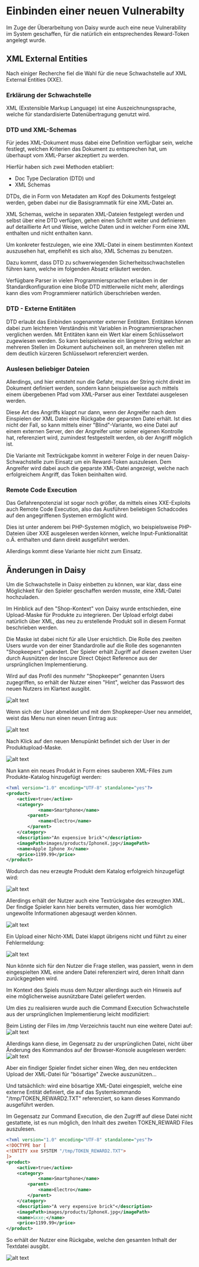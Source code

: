 # Einbinden einer neuen Vulnerabilty

Im Zuge der Überarbeitung von Daisy wurde auch eine neue Vulnerability im System geschaffen, für die natürlich ein entsprechendes Reward-Token angelegt wurde.

## XML External Entities
Nach einiger Recherche fiel die Wahl für die neue Schwachstelle auf XML External Entities (XXE).

### Erklärung der Schwachstelle
XML (Exstensible Markup Language) ist eine Auszeichnungssprache, welche für standardisierte Datenübertragung genutzt wird.

### DTD und XML-Schemas

Für jedes XML-Dokument muss dabei eine Definition verfügbar sein, welche festlegt, welchen Kriterien das Dokument zu entsprechen hat, um überhaupt vom XML-Parser akzeptiert zu werden.

Hierfür haben sich zwei Methoden etabliert:

 - Doc Type Declaration (DTD) und
 - XML Schemas

DTDs, die in Form von Metadaten am Kopf des Dokuments festgelegt werden, geben dabei nur die Basisgrammatik für eine XML-Datei an.

XML Schemas, welche in separaten XML-Dateien festgelegt werden und selbst über eine DTD verfügen, gehen einen Schritt weiter und definieren auf detaillierte Art und Weise, welche Daten und in welcher Form eine XML enthalten und nicht enthalten kann.

Um konkreter festzulegen, wie eine XML-Datei in einem bestimmten Kontext auszusehen hat, empfiehlt es sich also, XML Schemas zu benutzen.

Dazu kommt, dass DTD zu schwerwiegenden Sicherheitsschwachstellen führen kann, welche im folgenden Absatz erläutert werden.

Verfügbare Parser in vielen Programmiersprachen erlauben in der Standardkonfiguration eine bloße DTD mittlerweile nicht mehr, allerdings kann dies vom Programmierer natürlich überschrieben werden.

### DTD - Externe Entitäten

DTD erlaubt das Einbinden sogenannter externer Entitäten. Entitäten können dabei zum leichteren Verständnis mit Variablen in Programmiersprachen verglichen werden. Mit Entitäten kann ein Wert klar einem Schlüsselwort zugewiesen werden. So kann beispielsweise ein längerer String welcher an mehreren Stellen im Dokument aufscheinen soll, an mehreren stellen mit dem deutlich kürzeren Schlüsselwort referenziert werden.

### Auslesen beliebiger Dateien

Allerdings, und hier entsteht nun die Gefahr, muss der String nicht direkt im Dokument definiert werden, sondern kann beispielsweise auch mittels einem übergebenen Pfad vom XML-Parser aus einer Textdatei ausgelesen werden.

Diese Art des Angriffs klappt nur dann, wenn der Angreifer nach dem Einspielen der XML Datei eine Rückgabe der geparsten Datei erhält. Ist dies nicht der Fall, so kann mittels einer "Blind"-Variante, wo eine Datei auf einem externen Server, den der Angreifer unter seiner eigenen Kontrolle hat, referenziert wird, zumindest festgestellt werden, ob der Angriff möglich ist.

Die Variante mit Textrückgabe kommt in weiterer Folge in der neuen Daisy-Schwachstelle zum Einsatz um ein Reward-Token auszulesen. Dem Angreifer wird dabei auch die geparste XML-Datei angezeigt, welche nach erfolgreichem Angriff, das Token beinhalten wird.

### Remote Code Execution

Das Gefahrenpotenzial ist sogar noch größer, da mittels eines XXE-Exploits auch Remote Code Execution, also das Ausführen beliebigen Schadcodes auf den angegriffenen Systemen ermöglicht wird.

Dies ist unter anderem bei PHP-Systemen möglich, wo beispielsweise PHP-Dateien über XXE ausgelesen werden können, welche Input-Funktionalität o.Ä. enthalten und dann direkt ausgeführt werden.

Allerdings kommt diese Variante hier nicht zum Einsatz.

## Änderungen in Daisy

Um die Schwachstelle in Daisy einbetten zu können, war klar, dass eine Möglichkeit für den Spieler geschaffen werden musste, eine XML-Datei hochzuladen.

Im Hinblick auf den "Shop-Kontext" von Daisy wurde entschieden, eine Upload-Maske für Produkte zu integrieren. Der Upload erfolgt dabei natürlich über XML, das neu zu erstellende Produkt soll in diesem Format beschrieben werden.

Die Maske ist dabei nicht für alle User ersichtlich. Die Rolle des zweiten Users wurde von der einer Standardrolle auf die Rolle des sogenannten "Shopkeepers" geändert. Der Spieler erhält Zugriff auf diesen zweiten User durch Ausnützen der Inscure Direct Object Reference aus der ursprünglichen Implementierung.

Wird auf das Profil des nunmehr "Shopkeeper" genannten Users zugegriffen, so erhält der Nutzer einen "Hint", welcher das Passwort des neuen Nutzers im Klartext ausgibt.

![alt text](https://imgur.com/5njw0KX.png "Anzeige des Passworts für den Shop Keeper")

Wenn sich der User abmeldet und mit dem Shopkeeper-User neu anmeldet, weist das Menu nun einen neuen Eintrag aus:

![alt text](https://imgur.com/HDKBFNg.png "Upload Sektion verfügbar")

Nach Klick auf den neuen Menupünkt befindet sich der User in der Produktupload-Maske.

![alt text](https://imgur.com/noklEqS.png "Upload Maske")

Nun kann ein neues Produkt in Form eines sauberen XML-Files zum Produkte-Katalog hinzugefügt werden:
```xml
<?xml version="1.0" encoding="UTF-8" standalone="yes"?>
<product>
    <active>true</active>
    <category>
            <name>Smartphone</name>
        <parent>
            <name>Electro</name>
        </parent>
    </category>
    <description>"An expensive brick"</description>
    <imagePath>images/products/IphoneX.jpg</imagePath>
    <name>Apple Iphone X</name>
    <price>1199.99</price>
</product>
```

Wodurch das neu erzeugte Produkt dem Katalog erfolgreich hinzugefügt wird:

![alt text](https://imgur.com/jFXdQNB.png "Das neu erzeugte Produkt")

Allerdings erhält der Nutzer auch eine Textrückgabe des erzeugten XML. Der findige Spieler kann hier bereits vermuten, dass hier womöglich ungewollte Informationen abgesaugt werden können. 

![alt text](https://imgur.com/yLtehXI.png "Ausgabe für den Nutzer")

Ein Upload einer Nicht-XML Datei klappt übrigens nicht und führt zu einer Fehlermeldung:

![alt text](https://imgur.com/61iBN8C.png "Upload nicht erfolgreich")

Nun könnte sich für den Nutzer die Frage stellen, was passiert, wenn in dem eingespielten XML eine andere Datei referenziert wird, deren Inhalt dann zurückgegeben wird.

Im Kontext des Spiels muss dem Nutzer allerdings auch ein Hinweis auf eine möglicherweise ausnützbare Datei geliefert werden.

Um dies zu realisieren wurde auch die Command Execution Schwachstelle aus der ursprünglichen Implementierung leicht modifiziert:

Beim Listing der Files im /tmp Verzeichnis taucht nun eine weitere Datei auf:
![alt text](https://imgur.com/tJ78LDA.png "Eine neue TOKEN_REWARD Datei wird gelistet")

Allerdings kann diese, im Gegensatz zu der ursprünglichen Datei, nicht über Änderung des Kommandos auf der Browser-Konsole ausgelesen werden:
![alt text](https://imgur.com/jOpwsvI.png "Logo Title Text XXX")

Aber ein findiger Spieler findet sicher einen Weg, den neu entdeckten Upload der XML-Datei für "bösartige" Zwecke auszunützen...

Und tatsächlich: wird eine bösartige XML-Datei eingespielt, welche eine externe Entität definiert, die auf das Systemkommando "/tmp/TOKEN_REWARD2.TXT" referenziert, so kann dieses Kommando ausgeführt werden.

Im Gegensatz zur Command Execution, die den Zugriff auf diese Datei nicht gestattete, ist es nun möglich, den Inhalt des zweiten TOKEN_REWARD Files auszulesen.

```xml
<?xml version="1.0" encoding="UTF-8" standalone="yes"?>
<!DOCTYPE bar [
<!ENTITY xxe SYSTEM "/tmp/TOKEN_REWARD2.TXT">
]>
<product>
    <active>true</active>
    <category>
            <name>Smartphone</name>
        <parent>
            <name>Electro</name>
        </parent>
    </category>
    <description>"A very expensive brick"</description>
    <imagePath>images/products/IphoneX.jpg</imagePath>
    <name>&xxe;</name>
    <price>1199.99</price>
</product>
```

So erhält der Nutzer eine Rückgabe, welche den gesamten Inthalt der Textdatei ausgibt.

![alt text](https://imgur.com/XBoU2QP.png "Das Token wird zurückgegeben")




